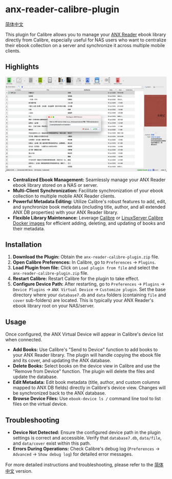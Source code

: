# anx-reader-calibre-plugin

[简体中文](README_zh-CN.md)

This plugin for Calibre allows you to manage your [ANX Reader](https://github.com/Anxcye/anx-reader) ebook library directly from Calibre, especially useful for NAS users who want to centralize their ebook collection on a server and synchronize it across multiple mobile clients.

## Highlights

![anx-reader-calibre-plugin-screenshot](anx-reader-calibre-plugin-screenshot.png)

*   **Centralized Ebook Management:** Seamlessly manage your ANX Reader ebook library stored on a NAS or server.
*   **Multi-Client Synchronization:** Facilitate synchronization of your ebook collection to multiple mobile ANX Reader clients.
*   **Powerful Metadata Editing:** Utilize Calibre's robust features to add, edit, and synchronize book metadata (including title, author, and all extended ANX DB properties) with your ANX Reader library.
*   **Flexible Library Maintenance:** Leverage [Calibre](https://calibre-ebook.com/) or [LinuxServer Calibre Docker images](https://hub.docker.com/r/linuxserver/calibre) for efficient adding, deleting, and updating of books and their metadata.

## Installation

1.  **Download the Plugin:** Obtain the `anx-reader-calibre-plugin.zip` file.
2.  **Open Calibre Preferences:** In Calibre, go to `Preferences` -> `Plugins`.
3.  **Load Plugin from file:** Click on `Load plugin from file` and select the `anx-reader-calibre-plugin.zip` file.
4.  **Restart Calibre:** Restart Calibre for the plugin to take effect.
5.  **Configure Device Path:** After restarting, go to `Preferences` -> `Plugins` -> `Device Plugins` -> `ANX Virtual Device` -> `Customize plugin`. Set the base directory where your `database7.db` and `data` folders (containing `file` and `cover` sub-folders) are located. This is typically your ANX Reader's ebook library root on your NAS/server.

## Usage

Once configured, the ANX Virtual Device will appear in Calibre's device list when connected.

*   **Add Books:** Use Calibre's "Send to Device" function to add books to your ANX Reader library. The plugin will handle copying the ebook file and its cover, and updating the ANX database.
*   **Delete Books:** Select books on the device view in Calibre and use the "Remove from Device" function. The plugin will delete the files and update the database.
*   **Edit Metadata:** Edit book metadata (title, author, and custom columns mapped to ANX DB fields) directly in Calibre's device view. Changes will be synchronized back to the ANX database.
*   **Browse Device Files:** Use `ebook-device ls /` command line tool to list files on the virtual device.

## Troubleshooting

*   **Device Not Detected:** Ensure the configured device path in the plugin settings is correct and accessible. Verify that `database7.db`, `data/file`, and `data/cover` exist within this path.
*   **Errors During Operations:** Check Calibre's debug log (`Preferences` -> `Advanced` -> `Show debug log`) for detailed error messages.

For more detailed instructions and troubleshooting, please refer to the [简体中文](README_zh-CN.md) version.